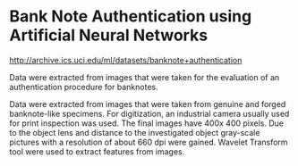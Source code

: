 <h1>Bank Note Authentication using Artificial Neural Networks</h1>

http://archive.ics.uci.edu/ml/datasets/banknote+authentication

Data were extracted from images that were taken for the evaluation of an authentication procedure for banknotes.

Data were extracted from images that were taken from genuine and forged banknote-like specimens. 
For digitization, an industrial camera usually used for print inspection was used. 
The final images have 400x 400 pixels. 
Due to the object lens and distance to the investigated object gray-scale pictures with a resolution of about 660 dpi were gained. 
Wavelet Transform tool were used to extract features from images.
